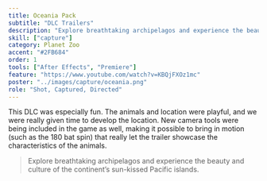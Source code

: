 ```yaml
---
title: Oceania Pack
subtitle: "DLC Trailers"
description: "Explore breathtaking archipelagos and experience the beauty and culture of the continent’s sun-kissed Pacific islands"
skill: ["capture"]
category: Planet Zoo
accent: "#2FB684"
order: 1
tools: ["After Effects", "Premiere"]
feature: "https://www.youtube.com/watch?v=KBQjFXOz1mc"
poster: "../images/capture/oceania.png"
role: "Shot, Captured, Directed"
---
```


<script>
  import YouTube from '$lib/components/YouTube.svelte';
</script>

This DLC was especially fun. The animals and location were playful, and we were really given time to develop the location. New camera tools were being included in the game as well, making it possible to bring in motion (such as the 180 bat spin) that really let the trailer showcase the characteristics of the animals.

> Explore breathtaking archipelagos and experience the beauty and culture of the continent’s sun-kissed Pacific islands.

<YouTube url="https://www.youtube.com/watch?v=ERPC2iTEz-Q" />

<YouTube url="https://www.youtube.com/watch?v=-nprdAsN4qE" />
